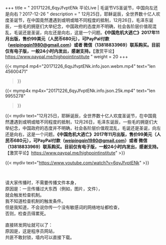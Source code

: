 +++
title = " 20171226_6qyJfvptENk 平论Live | 毛诞节VS圣诞节，中国向左还是向右？2017-12-26 "
description = " 12月25日，耶稣诞辰，全世界数十亿人欢度圣诞节，在中国竟然遭遇到或明或暗不同程度的抵制，12月26日，毛泽东诞辰，一些毛的拥趸们大举纪念，中国政府的态度并不明确，社会各阶层价值观混乱，毛诞还是圣诞，向左还是向右，这是一个问题。__《中国危机大逃亡》2017年11月出版，售价99美元（人民币680元），可PayPal付款（weipingqin1980@gmail.com）或者 微信（13818833969）联系购买。目前仅有电子版，一般24小时内发出，感谢支持。__【激赏平论】https://www.paypal.me/highpointinstitute "
weight = 20
+++

{{< mymp4 mp4="20171226_6qyJfvptENk.info.json.webm.mp4" 
text="len 45600471"
>}}

{{< mymp4x  mp4x="20171226_6qyJfvptENk.info.json.25k.mp4"
text="len 9955278"
>}}


{{< mydiv text="12月25日，耶稣诞辰，全世界数十亿人欢度圣诞节，在中国竟然遭遇到或明或暗不同程度的抵制，12月26日，毛泽东诞辰，一些毛的拥趸们大举纪念，中国政府的态度并不明确，社会各阶层价值观混乱，毛诞还是圣诞，向左还是向右，这是一个问题。__《中国危机大逃亡》2017年11月出版，售价99美元（人民币680元），可PayPal付款（weipingqin1980@gmail.com）或者 微信（13818833969）联系购买。目前仅有电子版，一般24小时内发出，感谢支持。__【激赏平论】https://www.paypal.me/highpointinstitute" >}}
<br>

{{< mydiv text="https://www.youtube.com/watch?v=6qyJfvptENk" >}}


<br>

请大家传播时，不需要传播文件本身，<br>
原因是：一旦传播过大东西（例如，图片，文件），<br>
就会触发检查机制。<br>
我不知道检查机制的触发条件。<br>
但是我知道，不会说你传一个没有敏感词的网络地址都检查，<br>
否则，检查员得累死。<br><br>
直接转发网址就可以了：<br>
原因是，这是程序员网站，<br>
共匪不敢封锁，墙内可以直接下载。


